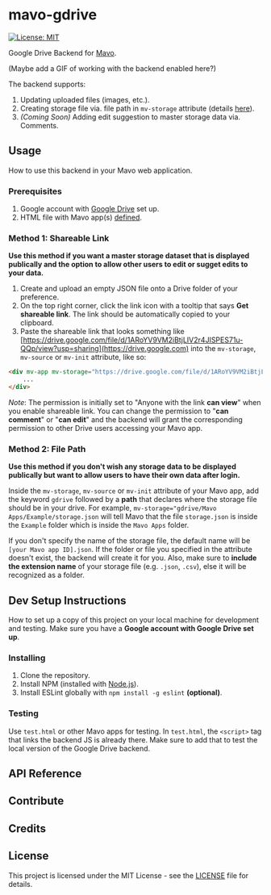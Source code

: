 # mavo-gdrive
[![License: MIT](https://img.shields.io/badge/License-MIT-yellow.svg)](https://opensource.org/licenses/MIT)

Google Drive Backend for [Mavo](https://github.com/mavoweb/mavo).

(Maybe add a GIF of working with the backend enabled here?)

The backend supports:

1. Updating uploaded files (images, etc.).
2. Creating storage file via. file path in `mv-storage` attribute (details [here](https://github.com/efeichen/mavo-gdrive#method-2-file-path)).
3. *(Coming Soon)* Adding edit suggestion to master storage data via. Comments.

## Usage
How to use this backend in your Mavo web application.

### Prerequisites
1. Google account with [Google Drive](https://drive.google.com) set up.
2. HTML file with Mavo app(s) [defined](http://mavo.io/docs/primer#mv-app).

### Method 1: Shareable Link
**Use this method if you want a master storage dataset that is displayed publically and the option to allow other users to edit or sugget edits to your data.**

1. Create and upload an empty JSON file onto a Drive folder of your preference.
2. On the top right corner, click the link icon with a tooltip that says **Get shareable link**. The link should be automatically copied to your clipboard.
3. Paste the shareable link that looks something like [https://drive.google.com/file/d/1ARoYV9VM2iBtjLIV2r4JISPES71u-QQp/view?usp=sharing](https://drive.google.com) into the `mv-storage`, `mv-source` or `mv-init` attribute, like so:

```html
<div mv-app mv-storage="https://drive.google.com/file/d/1ARoYV9VM2iBtjLIV2r4JISPES71u-QQp/view?usp=sharing">
    ...
</div>
```

*Note*: The permission is initially set to "Anyone with the link **can view**" when you enable shareable link. You can change the permission to "**can comment**" or "**can edit**" and the backend will grant the corresponding permission to other Drive users accessing your Mavo app.

### Method 2: File Path
**Use this method if you don't wish any storage data to be displayed publically but want to allow users to have their own data after login.**

Inside the `mv-storage`, `mv-source` or `mv-init` attribute of your Mavo app, add the keyword `gdrive` followed by a **path** that declares where the storage file should be in your drive. For example, `mv-storage="gdrive/Mavo Apps/Example/storage.json` will tell Mavo that the file `storage.json` is inside the `Example` folder which is inside the `Mavo Apps` folder.

If you don't specify the name of the storage file, the default name will be `[your Mavo app ID].json`. If the folder or file you specified in the attribute doesn't exist, the backend will create it for you. Also, make sure to **include the extension name** of your storage file (e.g. `.json`, `.csv`), else it will be recognized as a folder.

## Dev Setup Instructions
How to set up a copy of this project on your local machine for development and testing. Make sure you have a **Google account with Google Drive set up**. 

### Installing
1. Clone the repository.
2. Install NPM (installed with [Node.js](https://nodejs.org)).
3. Install ESLint globally with `npm install -g eslint` **(optional)**.

### Testing
Use `test.html` or other Mavo apps for testing. In `test.html`, the `<script>` tag that links the backend JS is already there. Make sure to add that to test the local version of the Google Drive backend.

## API Reference

## Contribute

## Credits

## License
This project is licensed under the MIT License - see the [LICENSE](https://github.com/efeichen/mavo-gdrive/blob/master/LICENSE) file for details.